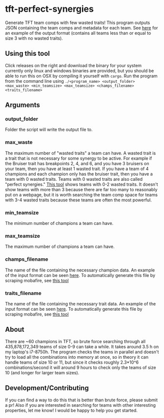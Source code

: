 # tft-perfect-synergies
Generate TFT team comps with few wasted traits! This program outputs JSON containing the team comps and metadata for each team. See [here](./examples/teams_sizes_0_to_3_max_waste_0_1669402544.json) for an example of the output format (contains all teams less than or equal to size 3 with no wasted traits).
## Using this tool
Click releases on the right and download the binary for your system currently only linux and windows binaries are provided, but you should be able to run this on OSX by compiling it yourself with `cargo`.
Run the program from the command line using `./<program_name> <output_folder> <max_waste> <min_teamsize> <max_teamsize> <champs_filename> <traits_filename>`
## Arguments
### output_folder
Folder the script will write the output file to.
### max_waste
The maximum number of "wasted traits" a team can have. A wasted trait is a trait that is not necessary for some synergy to be active. For example if the Bruiser trait has breakpoints 2, 4, and 6, and you have 3 bruisers on your team, then you have at least 1 wasted trait. If you have a team of 4 champions and each champion only has the bruiser trait, then you have a team with 0 wasted traits. Teams with 0 wasted traits are also called "perfect synergies." [This tool](https://tactics.tools/perfect-synergies) shows teams with 0-2 wasted traits. It doesn't show teams with more than 3 because there are far too many to reasonably put on a webpage, but it is worth searching the team comp space for teams with 3-4 wasted traits because these teams are often the most powerful.
### min_teamsize
The minimum number of champions a team can have.
### max_teamsize
The maximum number of champions a team can have.
### champs_filename
The name of the file containing the necessary champion data. An example of the input format can be seen [here](./examples/champs_1669402544.json). To automatically generate this file by scraping mobafire, see [this tool](https://github.com/BrianHotopp/tft-unit-data-scraper)
### traits_filename
The name of the file containing the necessary trait data. An example of the input format can be seen [here](./examples/traits_1669402544.json). To automatically generate this file by scraping mobafire, see [this tool](https://github.com/BrianHotopp/tft-unit-data-scraper)
## About
There are ~60 champions in TFT, so brute force searching through all 435,878,172,349 teams of size 0-9 can take a while. It takes around 3.5 h on my laptop's i7-8750h. The program checks the teams in parallel and doesn't try to load all the combinations into memory at once, so in theory it can handle teams of size 10 or 11, but since it checks roughly 2.3*10^6 combinations/second it will around 9 hours to check only the teams of size 10 (and longer for larger team sizes).
## Development/Contributing
If you can find a way to do this that is better than brute force, please submit a pr! Also if you are interested in searching for teams with other interesting properties, let me know! I would be happy to help you get started.

